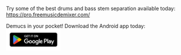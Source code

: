 Try some of the best drums and bass stem separation available today: https://pro.freemusicdemixer.com/

Demucs in your pocket! Download the Android app today:
<br>
<a href="https://play.google.com/store/apps/details?id=com.freemusicdemixer.pro"><img alt="google-play-badge" width="150px" src=".github/google-play-badge.png"/></a>
